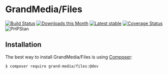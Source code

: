 GrandMedia/Files
======

[![Build Status](https://travis-ci.org/GrandMedia/Files.svg?branch=master)](https://travis-ci.org/GrandMedia/Files)
[![Downloads this Month](https://img.shields.io/packagist/dm/grand-media/files.svg)](https://packagist.org/packages/grand-media/files)
[![Latest stable](https://img.shields.io/packagist/v/grand-media/files.svg)](https://packagist.org/packages/grand-media/files)
[![Coverage Status](https://coveralls.io/repos/github/GrandMedia/Files/badge.svg?branch=master)](https://coveralls.io/github/GrandMedia/Files?branch=master)
![PHPStan](https://img.shields.io/badge/style-level%207-brightgreen.svg?style=flat-square&label=phpstan)

Installation
------------

The best way to install GrandMedia/Files is using  [Composer](http://getcomposer.org/):

```sh
$ composer require grand-media/files:@dev
```
